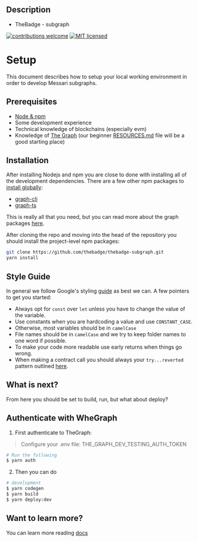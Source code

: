 ## Description

- TheBadge - subgraph

[![contributions welcome](https://img.shields.io/badge/contributions-welcome-brightgreen.svg?style=flat)](https://github.com/thebadge/thebadge-relayer/issues)
[![MIT licensed](https://img.shields.io/badge/license-MIT-blue.svg)](https://github.com/thebadge/thebadge-relayer/blob/main/LICENSE)

# Setup

This document describes how to setup your local working environment in order to develop Messari subgraphs.

## Prerequisites

- [Node & npm](https://docs.npmjs.com/downloading-and-installing-node-js-and-npm)
- Some development experience
- Technical knowledge of blockchains (especially evm)
- Knowledge of [The Graph](https://thegraph.com/docs/) (our beginner [RESOURCES.md](./RESOURCES.md) file will be a good starting place)

## Installation

After installing Nodejs and npm you are close to done with installing all of the development dependencies. There are a few other npm packages to [install globally](https://docs.npmjs.com/downloading-and-installing-packages-globally):

- [graph-cli](https://www.npmjs.com/package/@graphprotocol/graph-cli)
- [graph-ts](https://www.npmjs.com/package/@graphprotocol/graph-ts)

This is really all that you need, but you can read more about the graph packages [here](https://thegraph.com/docs/en/developing/creating-a-subgraph/#install-the-graph-cli).

After cloning the repo and moving into the head of the repository you should install the project-level npm packages:

```bash
git clone https://github.com/thebadge/thebadge-subgraph.git
yarn install
```
## Style Guide

In general we follow Google's styling [guide](https://google.github.io/styleguide/tsguide.html) as best we can. A few pointers to get you started:

- Always opt for `const` over `let` unless you have to change the value of the variable.
- Use constants when you are hardcoding a value and use `CONSTANT_CASE`.
- Otherwise, most variables should be in `camelCase`
- File names should be in `camelCase` and we try to keep folder names to one word if possible.
- To make your code more readable use early returns when things go wrong.
- When making a contract call you should always your `try...reverted` pattern outlined [here](https://thegraph.com/docs/en/developing/assemblyscript-api/#handling-reverted-calls).

## What is next?

From here you should be set to build, run, but what about deploy?

## Authenticate with WheGraph

1) First authenticate to TheGraph:
> Configure your .env file: THE_GRAPH_DEV_TESTING_AUTH_TOKEN
```bash
# Run the following
$ yarn auth
```

2) Then you can do
```bash
# development
$ yarn codegen
$ yarn build
$ yarn deploy:dev
```

## Want to learn more?

You can learn more reading [docs](docs)
